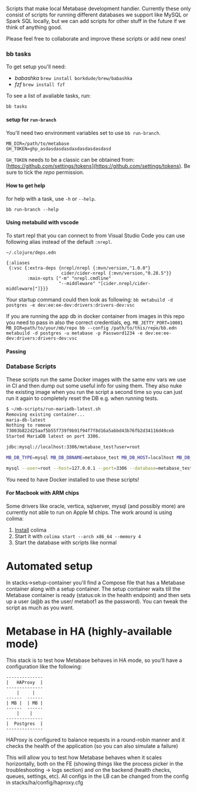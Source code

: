 Scripts that make local Metabase development handier. Currently these only consist of scripts for running different
databases we support like MySQL or Spark SQL locally, but we can add scripts for other stuff in the future if we think
of anything good.

Please feel free to collaborate and improve these scripts or add new ones!

### bb tasks

To get setup you'll need:

- *babashka* `brew install borkdude/brew/babashka`
- *fzf* `brew install fzf`

To see a list of avaliable tasks, run:

    bb tasks

#### setup for `run-branch`

You'll need two environment variables set to use `bb run-branch`.

    MB_DIR=/path/to/metabase
    GH_TOKEN=ghp_asdasdasdasdasdasdasdasdasd

`GH_TOKEN` needs to be a classic can be obtained from: [https://github.com/settings/tokens](https://github.com/settings/tokens). Be sure to tick the *repo* permission.

#### How to get help

for help with a task, use `-h` or `--help`.

    bb run-branch --help

#### Using metabuild with vscode

To start repl that you can connect to from Visual Studio Code you can use following alias instead of the default `:nrepl`.

`~/.clojure/deps.edn`
```
{:aliases
 {:vsc {:extra-deps {nrepl/nrepl {:mvn/version,"1.0.0"}
                     cider/cider-nrepl {:mvn/version,"0.28.5"}}
        :main-opts ["-m" "nrepl.cmdline"
                    "--middleware" "[cider.nrepl/cider-middleware]"]}}}
```

Your startup command could then look as following:
`bb metabuild -d postgres -e dev:ee:ee-dev:drivers:drivers-dev:vsc`

If you are running the app db in docker container from images in this repo you need to pass in also the correct credentials, eg. `MB_JETTY_PORT=10001 MB_DIR=path/to/your/mb/repo bb --config /path/to/this/repo/bb.edn metabuild -d postgres -u metabase -p Password1234 -e dev:ee:ee-dev:drivers:drivers-dev:vsc`

#### Passing 

### Database Scripts

These scripts run the same Docker images with the same env vars we use in CI and then dump out some useful info for
using them. They also nuke the existing image when you run the script a second time so you can just run it again to
completely reset the DB e.g. when running tests.

```bash
$ ~/mb-scripts/run-mariadb-latest.sh
Removing existing container...
maria-db-latest
Nothing to remove
73003b822d25aaf5b55f739f9b91f94f7f8d16a5abbd43b76fb2d34116d49ceb
Started MariaDB latest on port 3306.

jdbc:mysql://localhost:3306/metabase_test?user=root

MB_DB_TYPE=mysql MB_DB_DBNAME=metabase_test MB_DB_HOST=localhost MB_DB_PASS='' MB_DB_PORT=3306 MB_DB_USER=root MB_MYSQL_TEST_USER=root

mysql --user=root --host=127.0.0.1 --port=3306 --database=metabase_test
```

You need to have Docker installed to use these scripts!

#### For Macbook with ARM chips
Some drivers like oracle, vertica, sqlserver, mysql (and possibly more) are currently not able to run on Apple M chips.
The work around is using colima:
1. [Install](https://github.com/abiosoft/colima#getting-started) colima
2. Start it with `colima start --arch x86_64 --memory 4`
3. Start the database with scripts like normal

# Automated setup

In stacks->setup-container you'll find a Compose file that has a Metabase container along with a setup container. The setup container waits till the Metabase container is ready (status:ok in the health endpoint) and then sets up a user (a@b as the user/ metabot1 as the password). You can tweak the script as much as you want.

# Metabase in HA (highly-available mode)

This stack is to test how Metabase behaves in HA mode, so you'll have a configuration like the following:

```
--------------
|   HAProxy  |
--------------
    |     |
------  ------
| MB |  | MB |
------  ------
    |    |
--------------
|  Postgres  |
--------------
```

HAProxy is configured to balance requests in a round-robin manner and it checks the health of the application (so you can also simulate a failure)

This will allow you to test how Metabase behaves when it scales horizontally, both on the FE (showing things like the process picker in the troubleshooting -> logs section) and on the backend (health checks, queues, settings, etc). All configs in the LB can be changed from the config in stacks/ha/config/haproxy.cfg

